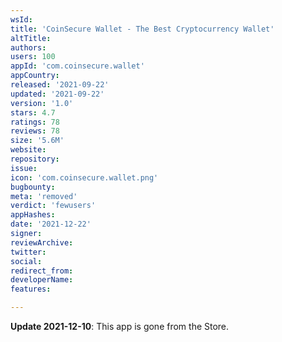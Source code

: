 ```yaml
---
wsId: 
title: 'CoinSecure Wallet - The Best Cryptocurrency Wallet'
altTitle: 
authors: 
users: 100
appId: 'com.coinsecure.wallet'
appCountry: 
released: '2021-09-22'
updated: '2021-09-22'
version: '1.0'
stars: 4.7
ratings: 78
reviews: 78
size: '5.6M'
website: 
repository: 
issue: 
icon: 'com.coinsecure.wallet.png'
bugbounty: 
meta: 'removed'
verdict: 'fewusers'
appHashes: 
date: '2021-12-22'
signer: 
reviewArchive: 
twitter: 
social: 
redirect_from: 
developerName: 
features: 

---
```


**Update 2021-12-10**: This app is gone from the Store.

